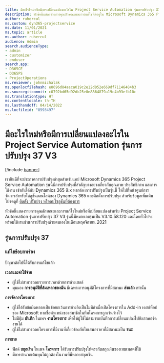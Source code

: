 ```yaml
---
title: มีอะไรใหม่หรือมีการเปลี่ยนแปลงอะไรใน Project Service Automation รุ่นการปรับปรุง 37 V3
description: หัวข้อนี้แสดงรายการคุณลักษณะและการแก้ไขที่มีอยู่ใน Microsoft Dynamics 365 Project Service Automation รุ่นการปรับปรุง 37, V3
author: ruhercul
ms.custom: dyn365-projectservice
ms.date: 11/01/2021
ms.topic: article
ms.author: ruhercul
audience: Admin
search.audienceType:
- admin
- customizer
- enduser
search.app:
- D365CE
- D365PS
- ProjectOperations
ms.reviewer: johnmichalak
ms.openlocfilehash: e8696d84aaca019c2e12d852e669df71146484b3
ms.sourcegitcommit: c0792bd65d92db25e0e8864879a19c4b93efb10c
ms.translationtype: HT
ms.contentlocale: th-TH
ms.lasthandoff: 04/14/2022
ms.locfileid: "8593497"
---
```

# <a name="whats-new-or-changed-in-project-service-automation-update-release-37-v3"></a>มีอะไรใหม่หรือมีการเปลี่ยนแปลงอะไรใน Project Service Automation รุ่นการปรับปรุง 37 V3

[!include [banner](../includes/psa-now-project-operations.md)]

เรายินดีที่จะประกาศการปรับปรุงล่าสุดสำหรับแอป Microsoft Dynamics 365 Project Service Automation รุ่นนี้มีการปรับปรุงที่สำคัญบางอย่างเกี่ยวกับคุณภาพ ประสิทธิภาพ และการใช้งาน เข้ากันได้กับ Dynamics 365 9.x หากต้องการปรับปรุงเป็นรุ่นนี้ ให้ไปที่หน้าศูนย์การจัดการสำหรับโซลูชันออนไลน์ของ Dynamics 365 และติดตั้งการปรับปรุง สำหรับข้อมูลเพิ่มเติม โปรดดูที่ [ติดตั้ง ปรับปรุง หรือลบโซลูชันที่ต้องการ](/power-platform/admin/install-remove-preferred-solution)

หัวข้อนี้แสดงรายการคุณลักษณะและการแก้ไขใหม่หรือที่เปลี่ยนแปลงสำหรับ Project Service Automation รุ่นการปรับปรุง 37 V3 รุ่นนี้มีหมายเลขรุ่นเป็น V3.10.58.120 และโดยทั่วไปจะพร้อมใช้งานผ่านการปรับปรุงด้วยตนเองในเดือนพฤศจิกายน 2021

## <a name="update-release-37"></a>รุ่นการปรับปรุง 37

### <a name="bug-fixes"></a>แก้ไขข้อบกพร่อง

ปัญหาต่อไปนี้ได้รับการแก้ไขแล้ว

**เวลาและค่าใช้จ่าย**
- ผู้ใช้ไม่สามารถลบรายการเวลาด้วยการล้างเซลล์
- มุมมอง **การอนุมัติที่ล้มเหลวของฉัน** มีเฉพาะการอนุมัติโครงการที่มีสถานะ **ส่งแล้ว** เท่านั้น

**การจัดการโครงการ**
- ผู้ใช้ได้รับข้อผิดพลาดเป็นข้อยกเว้นการอ้างอิงเป็นไม่มีค่าเมื่อเปิดโครงการใน Add-in เดสก์ท็อปของ Microsoft หากชื่อตำแหน่งของสมาชิกในทีมโครงการถูกเว้นว่างไว้
- ไม่มีปุ่ม **บันทึก** ในเพจ **งานโครงการ** เพื่อให้ผู้ใช้ไม่สามารถบันทึกการเปลี่ยนแปลงไปยังเรกคอร์ดงานได้
- ผู้ใช้ไม่สามารถลบโครงการที่มีงานที่เกี่ยวข้องกับใบเสนอราคาที่มีสถานะเป็น **ชนะ**

**การขาย**
- ฟิลด์ **สกุลเงิน** ในเพจ **โครงการ** ได้รับการปรับปรุงให้ตรงกับสกุลเงินของเทมเพลตที่ใช้
- มีการคำนวณต้นทุนไม่ถูกต้องในงานที่มีหลายสกุลเงิน
